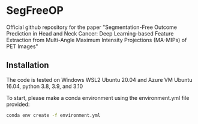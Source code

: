 # SegFreeOP
Official github repository for the paper "Segmentation-Free Outcome Prediction in Head and Neck Cancer: Deep Learning-based Feature Extraction from Multi-Angle Maximum Intensity Projections (MA-MIPs) of PET Images"

## Installation
The code is tested on Windows WSL2 Ubuntu 20.04 and Azure VM Ubuntu 16.04, python 3.8, 3.9, and 3.10

To start, please make a conda environment using the environment.yml file provided:
```bash
conda env create -f environment.yml
```
